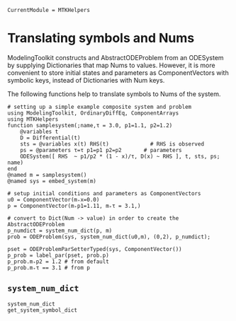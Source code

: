 ```@meta
CurrentModule = MTKHelpers
```

# Translating symbols and Nums

ModelingToolkit constructs and AbstractODEProblem from an ODESystem by supplying Dictionaries
that map Nums to values. 
However, it is more convenient to store initial states and parameters
as ComponentVectors with symbolic keys, instead of Dictionaries with Num keys.

The following functions help to translate symbols to Nums of the system.

```@example doc
# setting up a simple example composite system and problem
using ModelingToolkit, OrdinaryDiffEq, ComponentArrays
using MTKHelpers
function samplesystem(;name,τ = 3.0, p1=1.1, p2=1.2) 
    @variables t 
    D = Differential(t) 
    sts = @variables x(t) RHS(t)             # RHS is observed
    ps = @parameters τ=τ p1=p1 p2=p2       # parameters
    ODESystem([ RHS  ~ p1/p2 * (1 - x)/τ, D(x) ~ RHS ], t, sts, ps; name)
end                     
@named m = samplesystem()
@named sys = embed_system(m)

# setup initial conditions and parameters as ComponentVectors
u0 = ComponentVector(m₊x=0.0)
p = ComponentVector(m₊p1=1.11, m₊τ = 3.1,)

# convert to Dict(Num -> value) in order to create the AbstractODEProblem
p_numdict = system_num_dict(p, m)
prob = ODEProblem(sys, system_num_dict(u0,m), (0,2), p_numdict);

pset = ODEProblemParSetterTyped(sys, ComponentVector()) 
p_prob = label_par(pset, prob.p)
p_prob.m₊p2 = 1.2 # from default
p_prob.m₊τ == 3.1 # from p
```

## `system_num_dict`

```@docs
system_num_dict
get_system_symbol_dict
```

